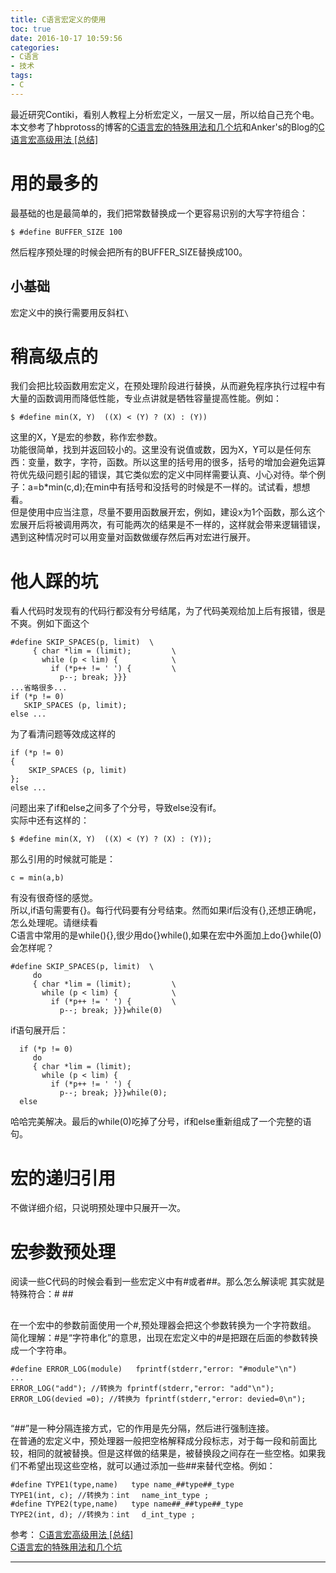 ```yaml
---
title: C语言宏定义的使用
toc: true
date: 2016-10-17 10:59:56
categories: 
- C语言
- 技术
tags: 
- C
---
```


最近研究Contiki，看别人教程上分析宏定义，一层又一层，所以给自己充个电。
本文参考了hbprotoss的博客的[C语言宏的特殊用法和几个坑](http://hbprotoss.github.io/posts/cyu-yan-hong-de-te-shu-yong-fa-he-ji-ge-keng.html)和Anker's的Blog的[C语言宏高级用法 [总结]](http://www.cnblogs.com/Anker/p/3418792.html)
<!--more-->

# 用的最多的
最基础的也是最简单的，我们把常数替换成一个更容易识别的大写字符组合：
```
$ #define BUFFER_SIZE 100
```
然后程序预处理的时候会把所有的BUFFER_SIZE替换成100。

## 小基础
宏定义中的换行需要用反斜杠`\`

# 稍高级点的
我们会把比较函数用宏定义，在预处理阶段进行替换，从而避免程序执行过程中有大量的函数调用而降低性能，专业点讲就是牺牲容量提高性能。例如：
```
$ #define min(X, Y)  ((X) < (Y) ? (X) : (Y))
```
这里的X，Y是宏的参数，称作宏参数。  
功能很简单，找到并返回较小的。这里没有说值或数，因为X，Y可以是任何东西：变量，数字，字符，函数。所以这里的括号用的很多，括号的增加会避免运算符优先级问题引起的错误，其它类似宏的定义中同样需要认真、小心对待。举个例子：a=b*min(c,d);在min中有括号和没括号的时候是不一样的。试试看，想想看。  
但是使用中应当注意，尽量不要用函数展开宏，例如，建设x为1个函数，那么这个宏展开后将被调用两次，有可能两次的结果是不一样的，这样就会带来逻辑错误，遇到这种情况时可以用变量对函数做缓存然后再对宏进行展开。

# 他人踩的坑
看人代码时发现有的代码行都没有分号结尾，为了代码美观给加上后有报错，很是不爽。例如下面这个
```
#define SKIP_SPACES(p, limit)  \
     { char *lim = (limit);         \
       while (p < lim) {            \
         if (*p++ != ' ') {         \
           p--; break; }}}
...省略很多...
if (*p != 0)
   SKIP_SPACES (p, limit);
else ...           
```
为了看清问题等效成这样的
```
if (*p != 0)
{
    SKIP_SPACES (p, limit)
};
else ...
```
问题出来了if和else之间多了个分号，导致else没有if。  
实际中还有这样的：
```
$ #define min(X, Y)  ((X) < (Y) ? (X) : (Y));
```
那么引用的时候就可能是：
```
c = min(a,b)
```
有没有很奇怪的感觉。  
所以,if语句需要有{}。每行代码要有分号结束。然而如果if后没有{},还想正确呢，怎么处理呢。请继续看  
C语言中常用的是while(){},很少用do{}while(),如果在宏中外面加上do{}while(0)会怎样呢？
```
#define SKIP_SPACES(p, limit)  \
     do
     { char *lim = (limit);         \
       while (p < lim) {            \
         if (*p++ != ' ') {         \
           p--; break; }}}while(0)
```
if语句展开后：
```
  if (*p != 0)
     do
     { char *lim = (limit);         
       while (p < lim) {            
         if (*p++ != ' ') {         
           p--; break; }}}while(0);
  else 
```
哈哈完美解决。最后的while(0)吃掉了分号，if和else重新组成了一个完整的语句。

# 宏的递归引用
不做详细介绍，只说明预处理中只展开一次。  

# 宏参数预处理
阅读一些C代码的时候会看到一些宏定义中有#或者##。那么怎么解读呢
其实就是特殊符合：# ##
## #
在一个宏中的参数前面使用一个#,预处理器会把这个参数转换为一个字符数组。  
简化理解：#是“字符串化”的意思，出现在宏定义中的#是把跟在后面的参数转换成一个字符串。  
```
#define ERROR_LOG(module)   fprintf(stderr,"error: "#module"\n")
...
ERROR_LOG("add"); //转换为 fprintf(stderr,"error: "add"\n");
ERROR_LOG(devied =0); //转换为 fprintf(stderr,"error: devied=0\n");
```

## ##
“##”是一种分隔连接方式，它的作用是先分隔，然后进行强制连接。  
在普通的宏定义中，预处理器一般把空格解释成分段标志，对于每一段和前面比较，相同的就被替换。但是这样做的结果是，被替换段之间存在一些空格。如果我们不希望出现这些空格，就可以通过添加一些##来替代空格。例如：
```
#define TYPE1(type,name)   type name_##type##_type
TYPE1(int, c); //转换为：int 　name_int_type ; 
#define TYPE2(type,name)   type name##_##type##_type
TYPE2(int, d); //转换为：int 　d_int_type ; 
```

参考：
[C语言宏高级用法 [总结]](http://www.cnblogs.com/Anker/p/3418792.html)  
[C语言宏的特殊用法和几个坑](http://hbprotoss.github.io/posts/cyu-yan-hong-de-te-shu-yong-fa-he-ji-ge-keng.html)

***

